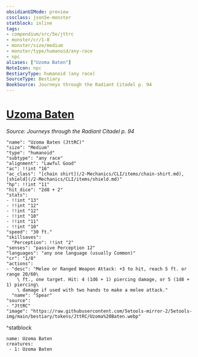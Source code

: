 ```yaml
---
obsidianUIMode: preview
cssclass: json5e-monster
statblock: inline
tags:
- compendium/src/5e/jttrc
- monster/cr/1-8
- monster/size/medium
- monster/type/humanoid/any-race
- npc
aliases: ["Uzoma Baten"]
NoteIcon: npc
BestiaryType: humanoid (any race)
SourceType: Bestiary
BookSource: Journeys through the Radiant Citadel p. 94
---
```

# [Uzoma Baten](2-Mechanics/CLI/bestiary/npc/uzoma-baten-jttrc.md)
*Source: Journeys through the Radiant Citadel p. 94*  

```statblock
"name": "Uzoma Baten (JttRC)"
"size": "Medium"
"type": "humanoid"
"subtype": "any race"
"alignment": "Lawful Good"
"ac": !!int "16"
"ac_class": "[chain shirt](/2-Mechanics/CLI/items/chain-shirt.md), [shield](/2-Mechanics/CLI/items/shield.md)"
"hp": !!int "11"
"hit_dice": "2d8 + 2"
"stats":
- !!int "13"
- !!int "12"
- !!int "12"
- !!int "10"
- !!int "11"
- !!int "10"
"speed": "30 ft."
"skillsaves":
  "Perception": !!int "2"
"senses": "passive Perception 12"
"languages": "any one language (usually Common)"
"cr": "1/8"
"actions":
- "desc": "Melee or Ranged Weapon Attack: +3 to hit, reach 5 ft. or range 20/60\
    \ ft., one target. Hit: 4 (1d6 + 1) piercing damage, or 5 (1d8 + 1) piercing\
    \ damage if used with two hands to make a melee attack."
  "name": "Spear"
"source":
- "JttRC"
"image": "https://raw.githubusercontent.com/5etools-mirror-2/5etools-img/main/bestiary/tokens/JttRC/Uzoma%20Baten.webp"
```
^statblock

```encounter-table
name: Uzoma Baten
creatures:
 - 1: Uzoma Baten
```